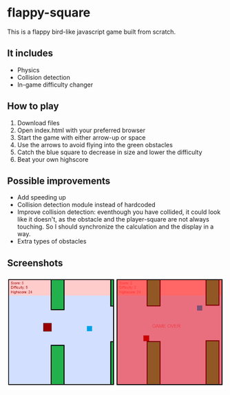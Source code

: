 # flappy-square
This is a flappy bird-like javascript game built from scratch. 

## It includes
- Physics
- Collision detection
- In-game difficulty changer

## How to play
1. Download files
2. Open index.html with your preferred browser
3. Start the game with either arrow-up or space
4. Use the arrows to avoid flying into the green obstacles
5. Catch the blue square to decrease in size and lower the difficulty
6. Beat your own highscore

## Possible improvements
- Add speeding up 
- Collision detection module instead of hardcoded
- Improve collision detection: eventhough you have collided, it could look like it doesn't, as the obstacle and the player-square are not always touching. So I should synchronize the calculation and the display in a way.
- Extra types of obstacles

## Screenshots
![alt text](https://github.com/zapateros/flappy-square/blob/master/images/printscreens/printscreens.png "printscreen flappy square")
